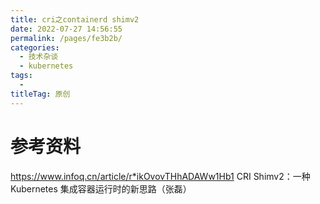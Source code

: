 ```yaml
---
title: cri之containerd shimv2
date: 2022-07-27 14:56:55
permalink: /pages/fe3b2b/
categories:
  - 技术杂谈
  - kubernetes
tags:
  - 
titleTag: 原创
---
```




# 参考资料
https://www.infoq.cn/article/r*ikOvovTHhADAWw1Hb1 CRI Shimv2：一种 Kubernetes 集成容器运行时的新思路（张磊）


